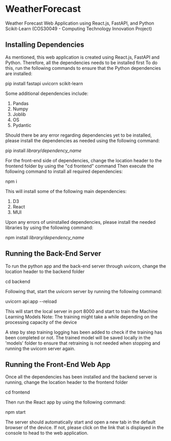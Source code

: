 # WeatherForecast
Weather Forecast Web Application using React.js, FastAPI, and Python Scikit-Learn (COS30049 - Computing Technology Innovation Project) 

## Installing Dependencies
As mentioned, this web application is created using React.js, FastAPI and Python. Therefore, all the dependencies needs to be installed first
To do this, run the following commands to ensure that the Python dependencies are installed:

pip install fastapi uvicorn scikit-learn

Some additional dependencies include:
1. Pandas
2. Numpy
3. Joblib
4. OS
5. Pydantic

Should there be any error regarding dependencies yet to be installed, please install the dependencies as needed using the following command:

pip install *library/dependency_name*

For the front-end side of dependencies, change the location header to the frontend folder by using the "cd frontend" command
Then execute the following command to install all required dependencies:

npm i

This will install some of the following main dependencies:
1. D3
2. React
3. MUI

Upon any errors of uninstalled dependencies, please install the needed libraries by using the following command:

npm install *library/dependency_name*


## Running the Back-End Server
To run the python app and the back-end server through uvicorn, change the location header to the backend folder

cd backend

Following that, start the uvicorn server by running the following command:

uvicorn api:app --reload

This will start the local server in port 8000 and start to train the Machine Learning Models
Note: The training might take a while depending on the processing capacity of the device

A step by step training logging has been added to check if the training has been completed or not. 
The trained model will be saved locally in the 'models' folder to ensure that retraining is not needed when stopping and running the uvicorn server again.


## Running the Front-End Web App
Once all the dependencies has been installed and the backend server is running, change the location header to the frontend folder

cd frontend

Then run the React app by using the following command:

npm start

The server should automatically start and open a new tab in the default browser of the device. If not, please click on the link that is displayed in the console to head to the web application.
